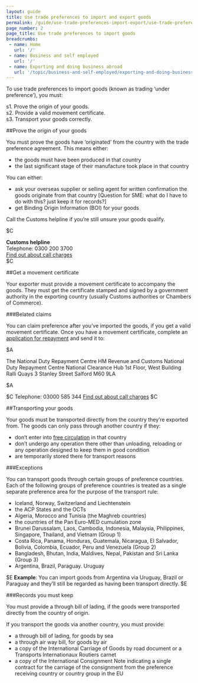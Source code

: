 ```yaml
---
layout: guide
title: Use trade preferences to import and export goods
permalink: /guide/use-trade-preferences-import-export/use-trade-preferences-import-goods.html
page_number: 2
page_title: Use trade preferences to import goods
breadcrumbs:
 - name: Home
   url: '/'
 - name: Business and self employed
   url: '/'
 - name: Exporting and doing business abroad
   url: '/topic/business-and-self-employed/exporting-and-doing-business-abroad.html'   
---
```

To use trade preferences to import goods (known as trading ‘under preference’), you must:

s1. Prove the origin of your goods.   
s2. Provide a valid movement certificate.   
s3. Transport your goods correctly.   

##Prove the origin of your goods

You must prove the goods have ‘originated’ from the country with the trade preference agreement. This means either:

- the goods must have been produced in that country  
- the last significant stage of their manufacture took place in that country  

You can either:

- ask your overseas supplier or selling agent for written confirmation the goods originate from that country [Question for SME: what do I have to do with this? just keep it for records?] 
- get Binding Origin Information (BOI) for your goods

Call the Customs helpline if you’re still unsure your goods qualify. 

$C

**Customs helpline**  
Telephone: 0300 200 3700   
[Find out about call charges](/call-charges)   
$C


##Get a movement certificate

Your exporter must provide a movement certificate to accompany the goods. They must get the certificate stamped and signed by a government authority in the exporting country (usually Customs authorities or Chambers of Commerce). 


###Belated claims

You can claim preference after you’ve imported the goods, if you get a valid movement certificate. Once you have a movement certificate, complete an [application for repayment](https://public-online.hmrc.gov.uk/lc/content/xfaforms/profiles/forms.html?contentRoot=repository:///Applications/Customs_A/1.0/C285&template=C285.xdp) and send it to:

$A

The National Duty Repayment Centre
HM Revenue and Customs
National Duty Repayment Centre
National Clearance Hub
1st Floor, West Building
Ralli Quays
3 Stanley Street
Salford
M60 9LA

$A

$C
Telephone: 03000 585 344
[Find out about call charges](/call-charges)
$C

##Transporting your goods

Your goods must be transported directly from the country they’re exported from. The goods can only pass through another country if they:

- don’t enter into [free circulation](link) in that country
- don’t undergo any operation there other than unloading, reloading or any operation designed to keep them in good condition
- are temporarily stored there for transport reasons

###Exceptions

You can transport goods through certain groups of preference countries. Each of the following groups of preference countries is treated as a single separate preference area for the purpose of the transport rule:  

- Iceland, Norway, Switzerland and Liechtenstein
- the ACP States and the OCTs
- Algeria, Morocco and Tunisia (the Maghreb countries)
- the countries of the Pan Euro-MED cumulation zone
- Brunei Darussalam, Laos, Cambodia, Indonesia, Malaysia, Philippines, Singapore, Thailand, and Vietnam (Group 1)
- Costa Rica, Panama, Honduras, Guatemala, Nicaragua, El Salvador, Bolivia, Colombia, Ecuador, Peru and Venezuela (Group 2)
- Bangladesh, Bhutan, India, Maldives, Nepal, Pakistan and Sri Lanka (Group 3)
- Argentina, Brazil, Paraguay. Uruguay

$E
**Example**: You can import goods from Argentina via Uruguay, Brazil or Paraguay and they’ll still be regarded as having been transport directly. 
$E

###Records you must keep

You must provide a through bill of lading, if the goods were transported directly from the country of origin.

If you transport the goods via another country, you must provide:

- a through bill of lading, for goods by sea
- a through air way bill, for goods by air
- a copy of the International Carriage of Goods by road document or a Transports Internationaux Routiers carnet
- a copy of the International Consignment Note indicating a single contract for the carriage of the consignment from the preference receiving country or country group in the EU
